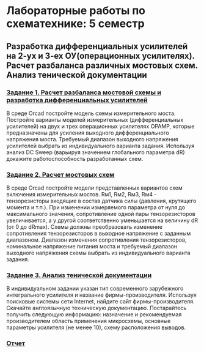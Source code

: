 # Лабораторные работы по схематехнике: 5 семестр

## Разработка дифференциальных усилителей на 2-ух и 3-ех ОУ(операционных усилителях). Расчет разбаланса различных мостовых схем. Анализ тенической документации

### [Задание 1. Расчет разбаланса мостовой схемы и разработка дифференциальных усилителей](/term5/Task1/)
В среде Orcad постройте модель схемы измерительного моста.  Постройте варианты моделей измерительных (дифференциальных усилителей) на двух и трех операционных усилителях OPAMP, которые предназначены для усиления выходного дифференциального напряжения моста. Требуемый диапазон выходного напряжения усилителей выбрать из индивидуального варианта задания. Используя анализ DC Sweep (варьируя значением глобального параметра dR) докажите работоспособность разработанных схем.
### [Задание 2. Расчет мостовых схем](/term5/Task2/)
В среде Orcad постройте модели представленных  вариантов схем включения измерительных мостов. Rм1, Rм2, Rм3, Rм4 - тензорезисторы входящие в состав датчика силы (давления, крутящего момента и т.п.). При изменении измеряемого параметра от нуля до максимального значения, сопротивление одной пары тензорезисторов увеличивается, а у другой соответственно уменьшается на величину dR (от 0 до dRmax). Схемы должны преобразовать изменение сопротивления тензорезисторов в выходное напряжение с заданным диапазоном. Диапазон изменения сопротивления тензорезисторов, номинальное напряжение питания моста и требуемый диапазон выходного напряжения схемы выбрать из индивидуального варианта задания.
### [Задание 3. Анализ тенической документации](/term5/Task3/)
В индивидуальном задании указан тип современного зарубежного интегрального усилителя и название фирмы-производителя. Используя поисковые системы сети Internet, найдите сайт фирмы-производителя. Скачайте англоязычную техническую документацию. Постарайтесь получить следующую информацию: назначение и рекомендуемая производителем область применения микросхемы, основные параметры усилителя (не менее 10), схему расположения выводов.

### [Отчет](report.pdf)